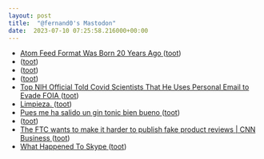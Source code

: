 ```yaml
---
layout: post
title:  "@fernand0's Mastodon"
date:  2023-07-10 07:25:58.216000+00:00
---
```

*  [Atom Feed Format Was Born 20 Years Ago ](https://www.rssboard.org/news/213/atom-feed-format-born-20-years-ag) ([toot](https://mastodon.social/@fernand0/110688597325605852))
*  [ ](https://mastodon.social/users/fernand0/statuses/110688137159211556/activity) ([toot](https://mastodon.social/users/fernand0/statuses/110688137159211556/activity))
*  [ ](https://mastodon.social/users/fernand0/statuses/110688112241539593/activity) ([toot](https://mastodon.social/users/fernand0/statuses/110688112241539593/activity))
*  [ ](https://mastodon.cloud/@torresburriel) ([toot](https://mastodon.social/@fernand0/110685546598643402))
*  [Top NIH Official Told Covid Scientists That He Uses Personal Email to Evade FOIA ](https://theintercept.com/2023/06/29/covid-nih-personal-email-foia) ([toot](https://mastodon.social/@fernand0/110685290147734571))
*  [Limpieza. ](https://avecesunafoto.wordpress.com/2023/07/09/limpieza-2) ([toot](https://mastodon.social/@fernand0/110685245643490435))
*  [Pues me ha salido un gin tonic bien bueno ](https://mastodon.social/@fernand0/110685107904903484) ([toot](https://mastodon.social/@fernand0/110685107904903484))
*  [ ](https://mastodon.cloud/@torresburriel) ([toot](https://mastodon.social/@fernand0/110685062549407240))
*  [The FTC wants to make it harder to publish fake product reviews \| CNN Business  ](https://edition.cnn.com/2023/07/01/business/ftc-fake-review-rule-amazon/index.html) ([toot](https://mastodon.social/@fernand0/110685015662848431))
*  [What Happened To Skype ](https://www.youtube.com/watch?v=wc5MNTKLnns&amp%3Bfeature=youtu.b) ([toot](https://mastodon.social/@fernand0/110684858851623894))
